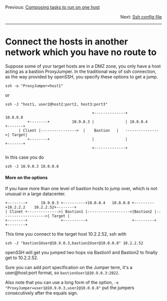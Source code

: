 Previous: [Composing tasks to run on one host](Composing_tasks_to_run_on_one_host.md)
<div style="text-align: right;">Next: <a href="Ssh_config_file.md">Ssh config file</a></div>

---
# Connect the hosts in another network which you have no route to

Suppose some of your target hosts are in a DMZ zone, you only have a host acting as a bastion
ProxyJumper. In the traditional way of ssh connection, as the way provided by openSSH, you specify
these options to get a jump.

`ssh -o "ProxyJumper=host1"`

or

`ssh -J "host1, user2@host2:port2, host3:port3"`


```
                                       +--------------+              10.0.0.8
          +--------+          10.9.0.3 |              | 10.0.0.4          +-------+
	  | Client |---------------->  |    Bastion   |	  --------------->| Target|
          +--------+                   |              |                   +-------+
                                       +--------------+                          
```

In this case you do

`ssh -J 10.9.0.3 10.0.0.8`

#### More on the options

If you have more than one level of bastion hosts to jump over, which is not unusual in a large
datacenter.

```
+--------+      10.9.0.3 +----------+10.0.0.4   10.0.0.8 +---------+10.2.2.2    10.2.2.52+--------+
| Clinet +-------------->| Bastion1 |------------------->|Bastion2 |-------------------->| Target |
+--------+               +----------+                    +---------+                     +--------+
```

This time you connect to the target host 10.2.2.52, ssh with

`ssh -J "bastion1User@10.9.0.3,bastion2User@10.0.0.8" 10.2.2.52`

openSSH will get you jumped two hops via Bastion1 and Bastion2 to finally get to 10.2.2.52.

Sure you can add port specification on the Jumper term, it's a user@host:port format, so
`bastionUser1@10.9.0.3:2022`.

Also note that you can use a long form of the option, `-o
"ProxyJumper=user1@10.9.0.3,user2@10.0.0.8"` put the jumpers consecutively after the equals sign.

